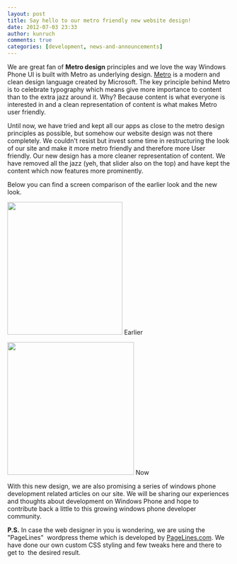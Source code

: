 ```yaml
---
layout: post
title: Say hello to our metro friendly new website design!
date: 2012-07-03 23:33
author: kunruch
comments: true
categories: [development, news-and-announcements]
---
```

We are great fan of <strong>Metro design</strong> principles and we love the way Windows Phone UI is built with Metro as underlying design. <a href="http://en.wikipedia.org/wiki/Metro_UI" target="_blank">Metro</a> is a modern and clean design language created by Microsoft. The key principle behind Metro is to celebrate typography which means give more importance to content than to the extra jazz around it. Why? Because content is what everyone is interested in and a clean representation of content is what makes Metro user friendly.

Until now, we have tried and kept all our apps as close to the metro design principles as possible, but somehow our website design was not there completely. We couldn't resist but invest some time in restructuring the look of our site and make it more metro friendly and therefore more User friendly. Our new design has a more cleaner representation of content. We have removed all the jazz (yeh, that slider also on the top) and have kept the content which now features more prominently.

Below you can find a screen comparison of the earlier look and the new look.

<a href="http://kunruchcreations.com/wp-content/uploads/2012/07/KunRuchBefore1.png"><img class="size-medium wp-image-771" title="KunRuchBefore" src="http://kunruchcreations.com/wp-content/uploads/2012/07/KunRuchBefore1.png" alt="" width="260" height="300" /></a>
<span class="caption-text">Earlier</span> 

<a href="http://kunruchcreations.com/wp-content/uploads/2012/07/KunRuchAfter.png"><img class="size-medium wp-image-770" title="KunRuchAfter" src="http://kunruchcreations.com/wp-content/uploads/2012/07/KunRuchAfter.png" alt="" width="286" height="300" /></a>
<span class="caption-text">Now</span>

With this new design, we are also promising a series of windows phone development related articles on our site. We will be sharing our experiences and thoughts about development on Windows Phone and hope to contribute back a little to this growing windows phone developer community.

<strong>P.S.</strong> In case the web designer in you is wondering, we are using the "PageLines"  wordpress theme which is developed by <a href="http://www.pagelines.com/" target="_blank">PageLines.com</a>. We have done our own custom CSS styling and few tweaks here and there to get to  the desired result.
